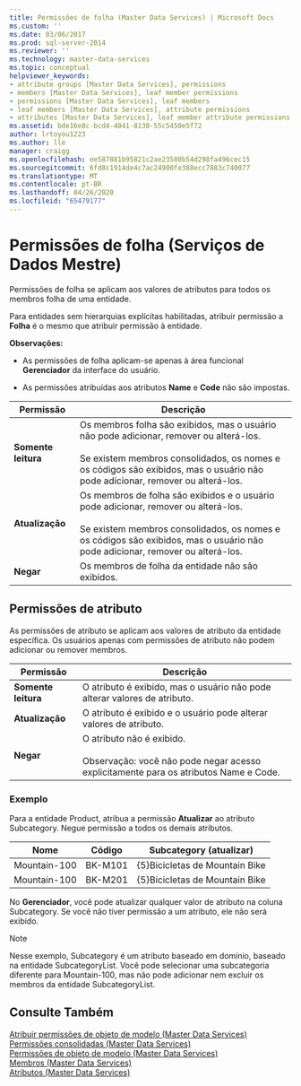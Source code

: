 ```yaml
---
title: Permissões de folha (Master Data Services) | Microsoft Docs
ms.custom: ''
ms.date: 03/06/2017
ms.prod: sql-server-2014
ms.reviewer: ''
ms.technology: master-data-services
ms.topic: conceptual
helpviewer_keywords:
- attribute groups [Master Data Services], permissions
- members [Master Data Services], leaf member permissions
- permissions [Master Data Services], leaf members
- leaf members [Master Data Services], attribute permissions
- attributes [Master Data Services], leaf member attribute permissions
ms.assetid: bde16e8c-bcd4-4041-8130-55c5450e5f72
author: lrtoyou1223
ms.author: lle
manager: craigg
ms.openlocfilehash: ee587881b95821c2ae23580b54d298fa496cec15
ms.sourcegitcommit: 6fd8c1914de4c7ac24900fe388ecc7883c740077
ms.translationtype: MT
ms.contentlocale: pt-BR
ms.lasthandoff: 04/26/2020
ms.locfileid: "65479177"
---
```

# <a name="leaf-permissions-master-data-services"></a>Permissões de folha (Serviços de Dados Mestre)
  Permissões de folha se aplicam aos valores de atributos para todos os membros folha de uma entidade.  
  
 Para entidades sem hierarquias explícitas habilitadas, atribuir permissão a **Folha** é o mesmo que atribuir permissão à entidade.  
  
 **Observações:**  
  
-   As permissões de folha aplicam-se apenas à área funcional **Gerenciador** da interface do usuário.  
  
-   As permissões atribuídas aos atributos **Name** e **Code** não são impostas.  
  
|Permissão|Descrição|  
|----------------|-----------------|  
|**Somente leitura**|Os membros folha são exibidos, mas o usuário não pode adicionar, remover ou alterá-los.<br /><br /> Se existem membros consolidados, os nomes e os códigos são exibidos, mas o usuário não pode adicionar, remover ou alterá-los.|  
|**Atualização**|Os membros de folha são exibidos e o usuário pode adicionar, remover ou alterá-los.<br /><br /> Se existem membros consolidados, os nomes e os códigos são exibidos, mas o usuário não pode adicionar, remover ou alterá-los.|  
|**Negar**|Os membros de folha da entidade não são exibidos.|  
  
## <a name="attribute-permissions"></a>Permissões de atributo  
 As permissões de atributo se aplicam aos valores de atributo da entidade específica. Os usuários apenas com permissões de atributo não podem adicionar ou remover membros.  
  
|Permissão|Descrição|  
|----------------|-----------------|  
|**Somente leitura**|O atributo é exibido, mas o usuário não pode alterar valores de atributo.|  
|**Atualização**|O atributo é exibido e o usuário pode alterar valores de atributo.|  
|**Negar**|O atributo não é exibido.<br /><br /> Observação: você não pode negar acesso explicitamente para os atributos Name e Code.|  
  
### <a name="example"></a>Exemplo  
 Para a entidade Product, atribua a permissão **Atualizar** ao atributo Subcategory. Negue permissão a todos os demais atributos.  
  
|Nome|Código|Subcategory (atualizar)|  
|----------|----------|----------------------------|  
|Mountain-100|BK-M101|{5}Bicicletas de Mountain Bike|  
|Mountain-100|BK-M201|{5}Bicicletas de Mountain Bike|  
  
 No **Gerenciador**, você pode atualizar qualquer valor de atributo na coluna Subcategory. Se você não tiver permissão a um atributo, ele não será exibido.  
  
> [!NOTE]  
>  Nesse exemplo, Subcategory é um atributo baseado em domínio, baseado na entidade SubcategoryList. Você pode selecionar uma subcategoria diferente para Mountain-100, mas não pode adicionar nem excluir os membros da entidade SubcategoryList.  
  
## <a name="see-also"></a>Consulte Também  
 [Atribuir permissões de objeto de modelo &#40;Master Data Services&#41;](assign-model-object-permissions-master-data-services.md)   
 [Permissões consolidadas &#40;Master Data Services&#41;](../../2014/master-data-services/consolidated-permissions-master-data-services.md)   
 [Permissões de objeto de modelo &#40;Master Data Services&#41;](../../2014/master-data-services/model-object-permissions-master-data-services.md)   
 [Membros &#40;Master Data Services&#41;](../../2014/master-data-services/members-master-data-services.md)   
 [Atributos &#40;Master Data Services&#41;](../../2014/master-data-services/attributes-master-data-services.md)  
  
  
